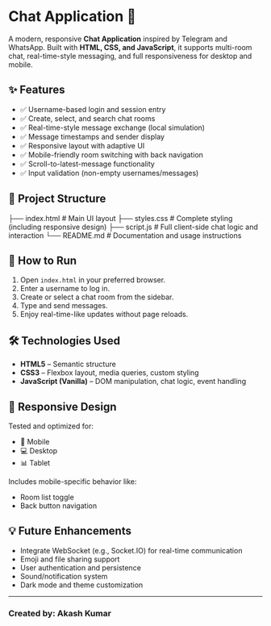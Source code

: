 # Chat Application 💬

A modern, responsive **Chat Application** inspired by Telegram and WhatsApp. Built with **HTML, CSS, and JavaScript**, it supports multi-room chat, real-time-style messaging, and full responsiveness for desktop and mobile.

## ✨ Features

- ✅ Username-based login and session entry
- ✅ Create, select, and search chat rooms
- ✅ Real-time-style message exchange (local simulation)
- ✅ Message timestamps and sender display
- ✅ Responsive layout with adaptive UI
- ✅ Mobile-friendly room switching with back navigation
- ✅ Scroll-to-latest-message functionality
- ✅ Input validation (non-empty usernames/messages)

## 📁 Project Structure

├── index.html # Main UI layout
├── styles.css # Complete styling (including responsive design)
├── script.js # Full client-side chat logic and interaction
└── README.md # Documentation and usage instructions



## 🚀 How to Run

1. Open `index.html` in your preferred browser.
2. Enter a username to log in.
3. Create or select a chat room from the sidebar.
4. Type and send messages.
5. Enjoy real-time-like updates without page reloads.

## 🛠 Technologies Used

- **HTML5** – Semantic structure
- **CSS3** – Flexbox layout, media queries, custom styling
- **JavaScript (Vanilla)** – DOM manipulation, chat logic, event handling

## 📱 Responsive Design

Tested and optimized for:
- 📱 Mobile
- 💻 Desktop
- 📊 Tablet

Includes mobile-specific behavior like:
- Room list toggle
- Back button navigation

## 💡 Future Enhancements

- Integrate WebSocket (e.g., Socket.IO) for real-time communication
- Emoji and file sharing support
- User authentication and persistence
- Sound/notification system
- Dark mode and theme customization

---

### Created by: Akash Kumar
